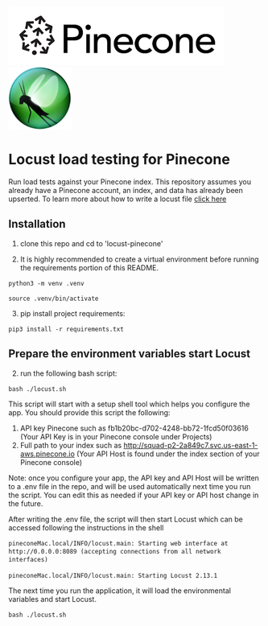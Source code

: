 <img src="pinecone-logo.png" /><img src="locust-logo.webp" height=125px/> 

# Locust load testing for Pinecone
Run load tests against your Pinecone index. This repository assumes you already have a Pinecone account, an index, and data has already been upserted. To learn more about how to write a locust file [click here](https://docs.locust.io/en/stable/writing-a-locustfile.html)

## Installation

1. clone this repo and cd to 'locust-pinecone'

2. It is highly recommended to create a virtual environment before running the requirements portion of this README.
```shell
python3 -m venv .venv
```
```shell
source .venv/bin/activate
```

3. pip install project requirements:

```shell
pip3 install -r requirements.txt
```

## Prepare the environment variables start Locust

2. run the following bash script:

```shell
bash ./locust.sh
```

This script will start with a setup shell tool which helps you configure the app.
You should provide this script the following:
1. API key Pinecone such as fb1b20bc-d702-4248-bb72-1fcd50f03616 (Your API Key is in your Pinecone console under Projects)
2. Full path to your index such as http://squad-p2-2a849c7.svc.us-east-1-aws.pinecone.io (Your API Host is found under the index section of your Pinecone console)

Note: once you configure your app, the API key and API Host will be written to a .env file in the repo,
and will be used automatically next time you run the script. You can edit this as needed if your API key or API host change in the future.

After writing the .env file, the script will then start Locust which can be accessed following the instructions in the shell
```shell
pineconeMac.local/INFO/locust.main: Starting web interface at http://0.0.0.0:8089 (accepting connections from all network interfaces)  

pineconeMac.local/INFO/locust.main: Starting Locust 2.13.1
```

The next time you run the application, it will load the environmental variables and start Locust.
```shell
bash ./locust.sh
```